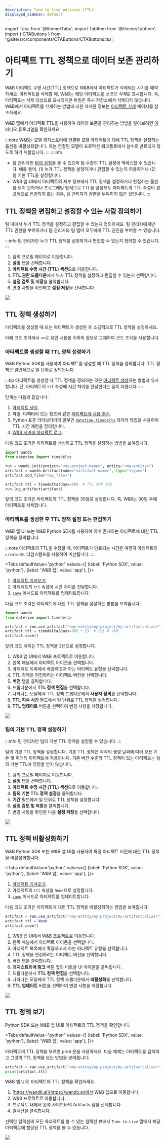 ```yaml
---
description: Time to live policies (TTL)
displayed_sidebar: default
---
```

import Tabs from '@theme/Tabs';
import TabItem from '@theme/TabItem';
import { CTAButtons } from '@site/src/components/CTAButtons/CTAButtons.tsx';

# 아티팩트 TTL 정책으로 데이터 보존 관리하기

W&B 아티팩트 수명 시간(TTL) 정책으로 W&B에서 아티팩트가 삭제되는 시기를 예약하세요. 아티팩트를 삭제할 때, W&B는 해당 아티팩트를 *소프트 삭제*로 표시합니다. 즉, 아티팩트는 삭제 대상으로 표시되지만 파일은 즉시 저장소에서 삭제되지 않습니다. W&B에서 아티팩트를 삭제하는 방법에 대한 자세한 정보는 [아티팩트 삭제](./delete-artifacts.md) 페이지를 참조하세요.

W&B 앱에서 아티팩트 TTL을 사용하여 데이터 보존을 관리하는 방법을 알아보려면 [이](https://www.youtube.com/watch?v=hQ9J6BoVmnc) 비디오 튜토리얼을 확인하세요.

:::note
W&B는 모델 레지스트리에 연결된 모델 아티팩트에 대해 TTL 정책을 설정하는 옵션을 비활성화합니다. 이는 연결된 모델이 프로덕션 워크플로에서 실수로 만료되지 않도록 하기 위함입니다.
:::
:::info
* 팀 관리자만 [팀의 설정](../app/settings-page/team-settings.md)을 볼 수 있으며 팀 수준의 TTL 설정에 엑세스할 수 있습니다. 예를 들어, (1) 누가 TTL 정책을 설정하거나 편집할 수 있는지 허용하거나 (2) 팀 기본 TTL을 설정합니다.
* W&B 앱 UI에서 아티팩트의 세부 정보에서 TTL 정책을 설정하거나 편집하는 옵션을 보지 못하거나 프로그래밍 방식으로 TTL을 설정해도 아티팩트의 TTL 속성이 성공적으로 변경되지 않는 경우, 팀 관리자가 권한을 부여하지 않은 것입니다.
:::

## TTL 정책을 편집하고 설정할 수 있는 사람 정의하기
팀 내에서 누가 TTL 정책을 설정하고 편집할 수 있는지 정의하세요. 팀 관리자에게만 TTL 권한을 부여하거나 팀 관리자와 팀 멤버 모두에게 TTL 권한을 부여할 수 있습니다.

:::info
팀 관리자만 누가 TTL 정책을 설정하거나 편집할 수 있는지 정의할 수 있습니다.
:::

1. 팀의 프로필 페이지로 이동합니다.
2. **설정** 탭을 선택합니다.
3. **아티팩트 수명 시간 (TTL) 섹션**으로 이동합니다.
4. **TTL 권한 드롭다운**에서 누가 TTL 정책을 설정하고 편집할 수 있는지 선택합니다.
5. **설정 검토 및 저장**을 클릭합니다.
6. 변경 사항을 확인하고 **설정 저장**을 선택합니다.

![](/images/artifacts/define_who_sets_ttl.gif)

## TTL 정책 생성하기
아티팩트를 생성할 때 또는 아티팩트가 생성된 후 소급적으로 TTL 정책을 설정하세요.

아래 코드 조각에서 `<>`로 묶인 내용을 귀하의 정보로 교체하여 코드 조각을 사용합니다.

### 아티팩트를 생성할 때 TTL 정책 설정하기
W&B Python SDK를 사용하여 아티팩트를 생성할 때 TTL 정책을 정의합니다. TTL 정책은 일반적으로 일 단위로 정의됩니다.

:::tip
아티팩트를 생성할 때 TTL 정책을 정의하는 것은 [아티팩트 생성](./construct-an-artifact.md)하는 방법과 유사합니다. 단, 아티팩트의 `ttl` 속성에 시간 차이를 전달한다는 점이 다릅니다.
:::

단계는 다음과 같습니다:

1. [아티팩트 생성](./construct-an-artifact.md).
2. 파일, 디렉터리 또는 참조와 같은 [아티팩트에 내용 추가](./construct-an-artifact.md#add-files-to-an-artifact).
3. Python 표준 라이브러리의 일부인 [`datetime.timedelta`](https://docs.python.org/3/library/datetime.html) 데이터 타입을 사용하여 TTL 시간 제한을 정의합니다.
4. [W&B 서버에 아티팩트 로그](./construct-an-artifact.md#3-save-your-artifact-to-the-wb-server).

다음 코드 조각은 아티팩트를 생성하고 TTL 정책을 설정하는 방법을 보여줍니다.

```python
import wandb
from datetime import timedelta

run = wandb.init(project="<my-project-name>", entity="<my-entity>")
artifact = wandb.Artifact(name="<artifact-name>", type="<type>")
artifact.add_file("<my_file>")

artifact.ttl = timedelta(days=30)  # TTL 정책 설정
run.log_artifact(artifact)
```

앞의 코드 조각은 아티팩트의 TTL 정책을 30일로 설정합니다. 즉, W&B는 30일 후에 아티팩트를 삭제합니다.

### 아티팩트를 생성한 후 TTL 정책 설정 또는 편집하기
W&B 앱 UI 또는 W&B Python SDK를 사용하여 이미 존재하는 아티팩트에 대한 TTL 정책을 정의합니다.

:::note
아티팩트의 TTL을 수정할 때, 아티팩트가 만료되는 시간은 여전히 아티팩트의 `createdAt` 타임스탬프를 사용하여 계산됩니다.
:::

<Tabs
  defaultValue="python"
  values={[
    {label: 'Python SDK', value: 'python'},
    {label: 'W&B 앱', value: 'app'},
  ]}>
  <TabItem value="python">

1. [아티팩트 가져오기](./download-and-use-an-artifact.md).
2. 아티팩트의 `ttl` 속성에 시간 차이를 전달합니다.
3. [`save`](../../ref/python/run.md#save) 메서드로 아티팩트를 업데이트합니다.


다음 코드 조각은 아티팩트에 대한 TTL 정책을 설정하는 방법을 보여줍니다:
```python
import wandb
from datetime import timedelta

artifact = run.use_artifact("<my-entity/my-project/my-artifact:alias>")
artifact.ttl = timedelta(days=365 * 2)  # 2년 후 삭제
artifact.save()
```

앞의 코드 예제는 TTL 정책을 2년으로 설정합니다.

  </TabItem>
  <TabItem value="app">

1. W&B 앱 UI에서 W&B 프로젝트로 이동합니다.
2. 왼쪽 패널에서 아티팩트 아이콘을 선택합니다.
3. 아티팩트 목록에서 확장하고자 하는 아티팩트 유형을 선택합니다.
4. TTL 정책을 편집하려는 아티팩트 버전을 선택합니다.
5. **버전** 탭을 클릭합니다.
6. 드롭다운에서 **TTL 정책 편집**을 선택합니다.
7. 나타나는 모달에서 TTL 정책 드롭다운에서 **사용자 정의**를 선택합니다.
8. **TTL 지속 시간** 필드에서 일 단위로 TTL 정책을 설정합니다.
9. **TTL 업데이트** 버튼을 선택하여 변경 사항을 저장합니다.

![](/images/artifacts/edit_ttl_ui.gif)

  </TabItem>
</Tabs>

### 팀의 기본 TTL 정책 설정하기

:::info
팀 관리자만 팀의 기본 TTL 정책을 설정할 수 있습니다.
:::

팀의 기본 TTL 정책을 설정합니다. 기본 TTL 정책은 각각의 생성 날짜에 따라 모든 기존 및 미래의 아티팩트에 적용됩니다. 기존 버전 수준의 TTL 정책이 있는 아티팩트는 팀의 기본 TTL에 영향을 받지 않습니다.

1. 팀의 프로필 페이지로 이동합니다.
2. **설정** 탭을 선택합니다.
3. **아티팩트 수명 시간 (TTL) 섹션**으로 이동합니다.
4. **팀의 기본 TTL 정책 설정**을 클릭합니다.
5. **기간** 필드에서 일 단위로 TTL 정책을 설정합니다.
6. **설정 검토 및 저장**을 클릭합니다.
7. 변경 사항을 확인한 다음 **설정 저장**을 선택합니다.

![](/images/artifacts/set_default_ttl.gif)

## TTL 정책 비활성화하기
W&B Python SDK 또는 W&B 앱 UI를 사용하여 특정 아티팩트 버전에 대한 TTL 정책을 비활성화합니다.


<Tabs
  defaultValue="python"
  values={[
    {label: 'Python SDK', value: 'python'},
    {label: 'W&B 앱', value: 'app'},
  ]}>
  <TabItem value="python">

1. [아티팩트 가져오기](./download-and-use-an-artifact.md).
2. 아티팩트의 `ttl` 속성을 `None`으로 설정합니다.
3. [`save`](../../ref/python/run.md#save) 메서드로 아티팩트를 업데이트합니다.


다음 코드 조각은 아티팩트에 대한 TTL 정책을 비활성화하는 방법을 보여줍니다:
```python
artifact = run.use_artifact("<my-entity/my-project/my-artifact:alias>")
artifact.ttl = None
artifact.save()
```


  </TabItem>
  <TabItem value="app">

1. W&B 앱 UI에서 W&B 프로젝트로 이동합니다.
2. 왼쪽 패널에서 아티팩트 아이콘을 선택합니다.
3. 아티팩트 목록에서 확장하고자 하는 아티팩트 유형을 선택합니다.
4. TTL 정책을 편집하려는 아티팩트 버전을 선택합니다.
5. 버전 탭을 클릭합니다.
6. **레지스트리에 링크** 버튼 옆의 미트볼 UI 아이콘을 클릭합니다.
7. 드롭다운에서 **TTL 정책 편집**을 선택합니다.
8. 나타나는 모달에서 TTL 정책 드롭다운에서 **비활성화**를 선택합니다.
9. **TTL 업데이트** 버튼을 선택하여 변경 사항을 저장합니다.

![](/images/artifacts/remove_ttl_polilcy.gif)

  </TabItem>
</Tabs>

## TTL 정책 보기
Python SDK 또는 W&B 앱 UI로 아티팩트의 TTL 정책을 확인합니다.

<Tabs
  defaultValue="python"
  values={[
    {label: 'Python SDK', value: 'python'},
    {label: 'W&B 앱', value: 'app'},
  ]}>
  <TabItem value="python">

아티팩트의 TTL 정책을 보려면 print 문을 사용하세요. 다음 예제는 아티팩트를 검색하고 그것의 TTL 정책을 보는 방법을 보여줍니다:

```python
artifact = run.use_artifact("<my-entity/my-project/my-artifact:alias>")
print(artifact.ttl)
```

  </TabItem>
  <TabItem value="app">


W&B 앱 UI로 아티팩트의 TTL 정책을 확인하세요.

1. [https://wandb.ai](https://wandb.ai)에서 W&B 앱으로 이동합니다.
2. W&B 프로젝트로 이동합니다.
3. 프로젝트 내에서 왼쪽 사이드바의 Artifacts 탭을 선택합니다.
4. 컬렉션을 클릭합니다.

선택한 컬렉션의 모든 아티팩트를 볼 수 있는 컬렉션 뷰에서 `Time to Live` 열에서 해당 아티팩트에 할당된 TTL 정책을 볼 수 있습니다.

![](/images/artifacts/ttl_collection_panel_ui.png)

  </TabItem>
</Tabs>
